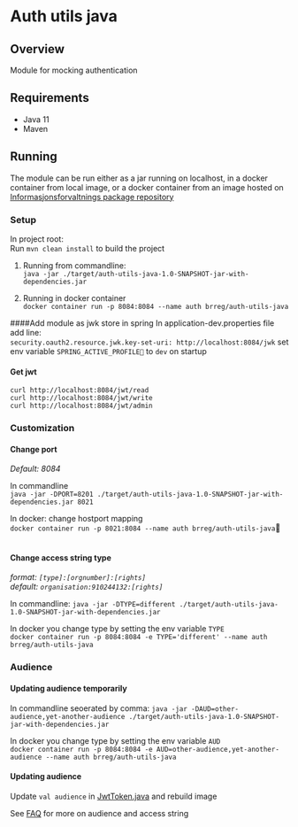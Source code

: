 # Auth utils java

## Overview
Module for mocking authentication 

## Requirements 
- Java 11
- Maven

## Running
The module can be run either as a  jar running on localhost, in a docker container from local image, or a docker container from an 
image hosted on [Informasjonsforvaltnings package repository](https://github.com/orgs/Informasjonsforvaltning/packages)  

### Setup
In project root:<br>
Run `mvn clean install` to build the project 

1. Running from commandline:<br> 
`java -jar ./target/auth-utils-java-1.0-SNAPSHOT-jar-with-dependencies.jar`      

2. Running in docker container <br>
`docker container run -p 8084:8084 --name auth brreg/auth-utils-java`

####Add module as jwk store in spring
In application-dev.properties file add line:<br>
`security.oauth2.resource.jwk.key-set-uri: http://localhost:8084/jwk`
set env variable `SPRING_ACTIVE_PROFILE￿` to `dev` on startup
#### Get jwt
`curl http://localhost:8084/jwt/read`<br>
`curl http://localhost:8084/jwt/write`<br>
`curl http://localhost:8084/jwt/admin`<br>


### Customization

#### Change port
*Default: 8084* <br> 

In commandline<br>
`java -jar -DPORT=8201 ./target/auth-utils-java-1.0-SNAPSHOT-jar-with-dependencies.jar 8021`

In docker: change hostport mapping <br>
`docker container run -p 8021:8084 --name auth brreg/auth-utils-java`￿<br><br>

#### Change access string type
*format: `[type]:[orgnumber]:[rights]`*<br>
*default:  `organisation:910244132:[rights]`* <br>

In commandline:
`java -jar -DTYPE=different ./target/auth-utils-java-1.0-SNAPSHOT-jar-with-dependencies.jar`<br>

In docker you change type by setting the env variable `TYPE`<br>
`docker container run -p 8084:8084 -e TYPE='different' --name auth brreg/auth-utils-java`

### Audience
#### Updating audience temporarily
In commandline seoerated by comma:
`java -jar -DAUD=other-audience,yet-another-audience ./target/auth-utils-java-1.0-SNAPSHOT-jar-with-dependencies.jar`<br>

In docker you change type by setting the env variable `AUD`<br>
`docker container run -p 8084:8084 -e AUD=other-audience,yet-another-audience --name auth brreg/auth-utils-java`



#### Updating audience 
Update `val audience` in [JwtToken.java](src/main/kotlin/no/brreg/informasjonsforvaltning/jwk/JwtToken.kt) 
and rebuild image

See [FAQ](./FAQ.md) for more on audience and access string
